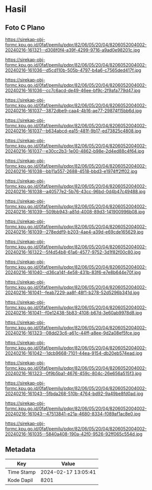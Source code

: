 # Hasil

## Foto C Plano

https://sirekap-obj-formc.kpu.go.id/0faf/pemilu/pdpr/82/06/05/20/04/8206052004002-20240216-161321--d308f0f4-a39f-4299-9716-a9ad0e98201c.jpg

https://sirekap-obj-formc.kpu.go.id/0faf/pemilu/pdpr/82/06/05/20/04/8206052004002-20240216-161036--d5cd110b-505b-4797-b4a6-c7565ded417f.jpg

https://sirekap-obj-formc.kpu.go.id/0faf/pemilu/pdpr/82/06/05/20/04/8206052004002-20240216-161036--cc7c6acd-de49-46ee-bf9c-2f9afa779d47.jpg

https://sirekap-obj-formc.kpu.go.id/0faf/pemilu/pdpr/82/06/05/20/04/8206052004002-20240216-161037--3872dbe9-caa4-4b16-ae77-29874f15bb6d.jpg

https://sirekap-obj-formc.kpu.go.id/0faf/pemilu/pdpr/82/06/05/20/04/8206052004002-20240216-161037--b634abcd-ea15-481f-9b17-ed73825c4808.jpg

https://sirekap-obj-formc.kpu.go.id/0faf/pemilu/pdpr/82/06/05/20/04/8206052004002-20240216-161037--e30cc2b3-1e00-4862-b98e-2d4ed88c4f64.jpg

https://sirekap-obj-formc.kpu.go.id/0faf/pemilu/pdpr/82/06/05/20/04/8206052004002-20240216-161038--bb11a557-2688-4518-bbd3-e1974ff2ff02.jpg

https://sirekap-obj-formc.kpu.go.id/0faf/pemilu/pdpr/82/06/05/20/04/8206052004002-20240216-161038--a40577e2-5b76-43cc-96bd-0d4b47c49488.jpg

https://sirekap-obj-formc.kpu.go.id/0faf/pemilu/pdpr/82/06/05/20/04/8206052004002-20240216-161039--509bb943-a81d-4008-89d3-141900996b08.jpg

https://sirekap-obj-formc.kpu.go.id/0faf/pemilu/pdpr/82/06/05/20/04/8206052004002-20240216-161039--278eddf9-b203-4ae4-a39d-e69cde165629.jpg

https://sirekap-obj-formc.kpu.go.id/0faf/pemilu/pdpr/82/06/05/20/04/8206052004002-20240216-161322--5f4d54b8-61a6-4577-9752-3d1f82f00c80.jpg

https://sirekap-obj-formc.kpu.go.id/0faf/pemilu/pdpr/82/06/05/20/04/8206052004002-20240216-161040--d36ca14f-4e58-431b-83f6-e7e8b644e70f.jpg

https://sirekap-obj-formc.kpu.go.id/0faf/pemilu/pdpr/82/06/05/20/04/8206052004002-20240216-161041--feab7229-aa8f-48f1-b278-52d5296b341d.jpg

https://sirekap-obj-formc.kpu.go.id/0faf/pemilu/pdpr/82/06/05/20/04/8206052004002-20240216-161041--f0e12438-5b83-4108-b67d-3e60ab9978d8.jpg

https://sirekap-obj-formc.kpu.go.id/0faf/pemilu/pdpr/82/06/05/20/04/8206052004002-20240216-161323--08dd23c6-a61c-44ff-a8ee-9d2a08ef5fce.jpg

https://sirekap-obj-formc.kpu.go.id/0faf/pemilu/pdpr/82/06/05/20/04/8206052004002-20240216-161042--1dcb9668-7101-44ea-9154-db20eb574ead.jpg

https://sirekap-obj-formc.kpu.go.id/0faf/pemilu/pdpr/82/06/05/20/04/8206052004002-20240216-161323--0f9b5ba1-4676-459c-804c-26e656a515f3.jpg

https://sirekap-obj-formc.kpu.go.id/0faf/pemilu/pdpr/82/06/05/20/04/8206052004002-20240216-161043--5fbda268-510b-4764-bd92-9a49be8fd0ad.jpg

https://sirekap-obj-formc.kpu.go.id/0faf/pemilu/pdpr/82/06/05/20/04/8206052004002-20240216-161043--47513841-e21a-4680-8334-f089af1ac8e0.jpg

https://sirekap-obj-formc.kpu.go.id/0faf/pemilu/pdpr/82/06/05/20/04/8206052004002-20240216-161035--5840a408-190a-42f0-9526-92ff065c554d.jpg


## Metadata

| Key        | Value               |
| ---------- | ------------------- |
| Time Stamp | 2024-02-17 13:05:41 |
| Kode Dapil | 8201                |



